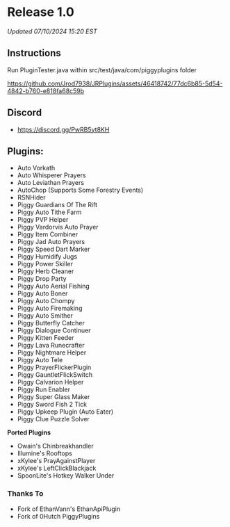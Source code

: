 # Release 1.0

*Updated 07/10/2024 15:20 EST*

## Instructions
Run PluginTester.java within src/test/java/com/piggyplugins folder


https://github.com/Jrod7938/JRPlugins/assets/46418742/77dc6b85-5d54-4842-b760-e818fa68c59b



## Discord

- https://discord.gg/PwRB5yt8KH

## Plugins:

- Auto Vorkath
- Auto Whisperer Prayers
- Auto Leviathan Prayers
- AutoChop (Supports Some Forestry Events)
- RSNHider
- Piggy Guardians Of The Rift
- Piggy Auto Tithe Farm
- Piggy PVP Helper
- Piggy Vardorvis Auto Prayer
- Piggy Item Combiner
- Piggy Jad Auto Prayers
- Piggy Speed Dart Marker
- Piggy Humidify Jugs
- Piggy Power Skiller
- Piggy Herb Cleaner
- Piggy Drop Party
- Piggy Auto Aerial Fishing
- Piggy Auto Boner
- Piggy Auto Chompy
- Piggy Auto Firemaking
- Piggy Auto Smither
- Piggy Butterfly Catcher
- Piggy Dialogue Continuer
- Piggy Kitten Feeder
- Piggy Lava Runecrafter
- Piggy Nightmare Helper
- Piggy Auto Tele
- Piggy PrayerFlickerPlugin
- Piggy GauntletFlickSwitch
- Piggy Calvarion Helper
- Piggy Run Enabler
- Piggy Super Glass Maker
- Piggy Sword Fish 2 Tick
- Piggy Upkeep Plugin (Auto Eater)
- Piggy Clue Puzzle Solver

**Ported Plugins**
- Owain's Chinbreakhandler
- Illumine's Rooftops
- xKylee's PrayAgainstPlayer
- xKylee's LeftClickBlackjack
- SpoonLite's Hotkey Walker Under

### Thanks To

- Fork of EthanVann's EthanApiPlugin
- Fork of 0Hutch PiggyPlugins
